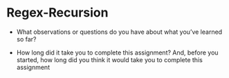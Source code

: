 # Regex-Recursion

- What observations or questions do you have about what you’ve learned so far?

- How long did it take you to complete this assignment? And, before you started, how long did you think it would take you to complete this assignment